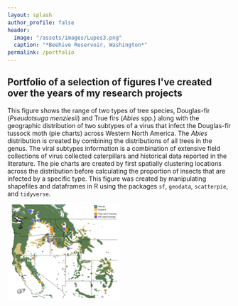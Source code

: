 ```yaml
---
layout: splash
author_profile: false
header:
  image: "/assets/images/Lupes3.png"
  caption: "*Beehive Reservoir, Washington*"
permalink: /portfolio
---
```


## Portfolio of a selection of figures I've created over the years of my research projects

This figure shows the range of two types of tree species, Douglas-fir (*Pseudotsuga menziesii*) and True firs (*Abies* spp.) along with the geographic distribution of two subtypes of a virus that infect the Douglas-fir tussock moth (pie charts) across Western North America.
The *Abies* distribution is created by combining the distributions of all trees in the genus. 
The viral subtypes information is a combination of extensive field collections of virus collected caterpillars and historical data reported in the literature.
The pie charts are created by first spatially clustering locations across the distribution before calculating the proportion of insects that are infected by a specific type. 
This figure was created by manipulating shapefiles and dataframes in R using the packages <code>sf</code>, <code>geodata</code>, <code>scatterpie</code>, and <code>tidyverse</code>.

<img align="center" width="50%" src="/assets/images/morph_dist_map.png">

